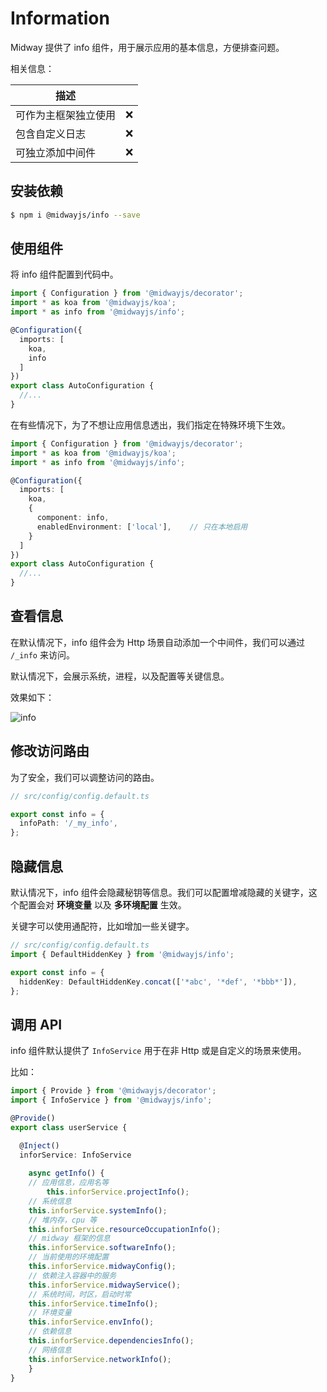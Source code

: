 # Information

Midway 提供了 info 组件，用于展示应用的基本信息，方便排查问题。

相关信息：

| 描述                 |      |
| -------------------- | ---- |
| 可作为主框架独立使用 | ❌    |
| 包含自定义日志       | ❌    |
| 可独立添加中间件     | ❌    |



## 安装依赖

```bash
$ npm i @midwayjs/info --save
```



## 使用组件

将 info 组件配置到代码中。

```typescript
import { Configuration } from '@midwayjs/decorator';
import * as koa from '@midwayjs/koa';
import * as info from '@midwayjs/info';

@Configuration({
  imports: [
    koa,
    info
  ]
})
export class AutoConfiguration {
  //...
}
```

在有些情况下，为了不想让应用信息透出，我们指定在特殊环境下生效。

```typescript
import { Configuration } from '@midwayjs/decorator';
import * as koa from '@midwayjs/koa';
import * as info from '@midwayjs/info';

@Configuration({
  imports: [
    koa,
    {
      component: info,
      enabledEnvironment: ['local'],	// 只在本地启用
    }
  ]
})
export class AutoConfiguration {
  //...
}
```



## 查看信息

在默认情况下，info 组件会为 Http 场景自动添加一个中间件，我们可以通过 `/_info` 来访问。

默认情况下，会展示系统，进程，以及配置等关键信息。

效果如下：

![info](https://img.alicdn.com/imgextra/i3/O1CN01TCkSvr28x8T7gtnCl_!!6000000007998-2-tps-797-1106.png)



## 修改访问路由

为了安全，我们可以调整访问的路由。

```typescript
// src/config/config.default.ts

export const info = {
  infoPath: '/_my_info',
};
```



## 隐藏信息

默认情况下，info 组件会隐藏秘钥等信息。我们可以配置增减隐藏的关键字，这个配置会对 **环境变量** 以及 **多环境配置** 生效。

关键字可以使用通配符，比如增加一些关键字。

```typescript
// src/config/config.default.ts
import { DefaultHiddenKey } from '@midwayjs/info';

export const info = {
  hiddenKey: DefaultHiddenKey.concat(['*abc', '*def', '*bbb*']),
};
```



## 调用 API

info 组件默认提供了 `InfoService` 用于在非 Http 或是自定义的场景来使用。

比如：

```typescript
import { Provide } from '@midwayjs/decorator';
import { InfoService } from '@midwayjs/info';

@Provide()
export class userService {

  @Inject()
  inforService: InfoService
	
	async getInfo() {
    // 应用信息，应用名等
		this.inforService.projectInfo();
    // 系统信息
    this.inforService.systemInfo();
    // 堆内存，cpu 等
    this.inforService.resourceOccupationInfo();
    // midway 框架的信息
    this.inforService.softwareInfo();
    // 当前使用的环境配置
    this.inforService.midwayConfig();
    // 依赖注入容器中的服务
    this.inforService.midwayService();
    // 系统时间，时区，启动时常
    this.inforService.timeInfo();
    // 环境变量
    this.inforService.envInfo();
    // 依赖信息
    this.inforService.dependenciesInfo();
    // 网络信息
    this.inforService.networkInfo();
	}
}
```

